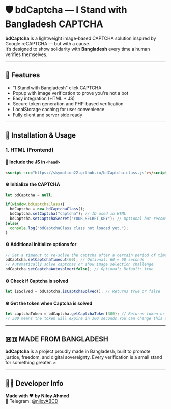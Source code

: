 # 🛡️ bdCaptcha — I Stand with Bangladesh CAPTCHA

**bdCaptcha** is a lightweight image-based CAPTCHA solution inspired by Google reCAPTCHA — but with a cause.  
It’s designed to show solidarity with **Bangladesh** every time a human verifies themselves.

---

## 🌟 Features

- "I Stand with Bangladesh" click CAPTCHA  
- Popup with image verification to prove you're not a bot  
- Easy integration (HTML + JS)  
- Secure token generation and PHP-based verification  
- LocalStorage caching for user convenience  
- Fully client and server side ready  


---

## 🚀 Installation & Usage

### 1. HTML (Frontend)

#### 🧠 Include the JS in `<head>`

```html
<script src="https://skymotion22.github.io/bdCaptcha.class.js"></script>
```

#### ⚙️ Initialize the CAPTCHA

```js
let bdCaptcha = null;

if(window.bdCaptchaClass){
  bdCaptcha = new bdCaptchaClass();
  bdCaptcha.setCaptcha("captcha"); // ID used in HTML
  bdCaptcha.setCaptchaSecret("YOUR_SECRET_KEY"); // Optional but recommended for stronger token
}else{
  console.log("bdCaptchaClass class not loaded yet.");
}

```

#### ⚙️ Additional initialize options for

```js
// Set a timeout to re-solve the captcha after a certain period of time.
bdCaptcha.setCaptchaTimeout(60); // Optional; 60 = 60 seconds
// Automatically solve captchas or show image selection challenge
bdCaptcha.setCaptchaAutosolver(false); // Optional; Default: true
```

#### ⚙️ Check if Captcha is solved

```js
let isSolved = bdCaptcha.isCaptchaSolved(); // Returns true or false
```

#### ⚙️ Get the token when Captcha is solved

```js
let captchaToken = bdCaptcha.getCaptchaToken(300); // Returns token or null
// 300 means the token will expire in 300 seconds.You can change this as you wish. 
```

---

## 🇧🇩 MADE FROM BANGLADESH
**bdCaptcha** is a project proudly made in Bangladesh, built to promote justice, freedom, and digital sovereignty.
Every verification is a small stand for something greater. ✊

---

## 👨‍💻 Developer Info

**Made with ❤️ by Niloy Ahmed**  
📱 Telegram: [@niloyABCD](https://t.me/niloyABCD)  

